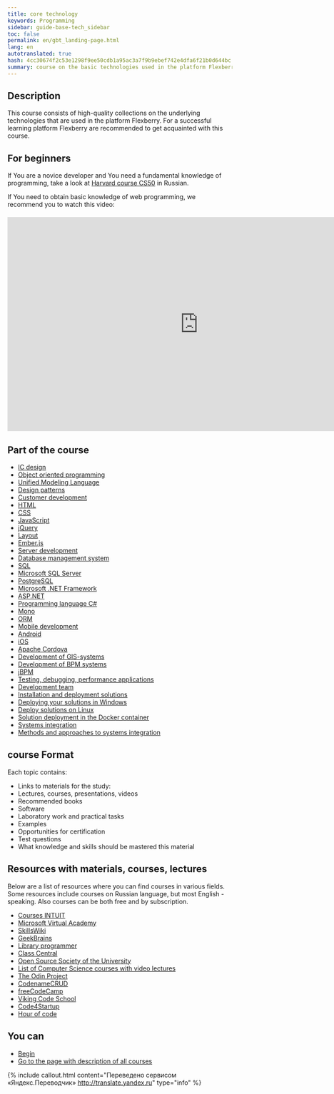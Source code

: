 ```yaml
--- 
title: core technology 
keywords: Programming 
sidebar: guide-base-tech_sidebar 
toc: false 
permalink: en/gbt_landing-page.html 
lang: en 
autotranslated: true 
hash: 4cc30674f2c53e1298f9ee50cdb1a95ac3a7f9b9ebef742e4dfa6f21b0d644bc 
summary: course on the basic technologies used in the platform Flexberry. 
--- 
```


## Description 
This course consists of high-quality collections on the underlying technologies that are used in the platform Flexberry. For a successful learning platform Flexberry are recommended to get acquainted with this course. 

## For beginners 

If You are a novice developer and You need a fundamental knowledge of programming, take a look at [Harvard course CS50](https://www.youtube.com/playlist?list=PLawfWYMUziZqyUL5QDLVbe3j5BKWj42E5) in Russian. 

If You need to obtain basic knowledge of web programming, we recommend you to watch this video: 

<div class="thumb-wrap" style="margin-top: 20px; margin-bottom: 20px"> 
<iframe width="854" height="480" src="https://www.youtube.com/embed/FKmRoNDQsMw" frameborder="0" allowfullscreen></iframe> 
</div> 

## Part of the course 

* [IC design](gbt_information-system-design.html) 
* [Object oriented programming](gbt_ood.html) 
* [Unified Modeling Language](gbt_uml.html) 
* [Design patterns](gbt_design-patterns.html) 
* [Customer development](gbt_frontend.html) 
* [HTML](gbt_html.html) 
* [CSS](gbt_css.html) 
* [JavaScript](gbt_javascript.html) 
* [jQuery](gbt_jquery.html) 
* [Layout](gbt_layout.html) 
* [Ember.js](gbt_emberjs.html) 
* [Server development](gbt_backend.html) 
* [Database management system](gbt_dbms.html) 
* [SQL](gbt_sql.html) 
* [Microsoft SQL Server](gbt_mssql.html) 
* [PostgreSQL](gbt_postgresql.html) 
* [Microsoft .NET Framework](gbt_dotnet.html) 
* [ASP.NET](gbt_aspnet.html) 
* [Programming language C#](gbt_csharp.html) 
* [Mono](gbt_mono.html) 
* [ORM](gbt_orm.html) 
* [Mobile development](gbt_mobile.html) 
* [Android](gbt_android.html) 
* [iOS](gbt_ios.html) 
* [Apache Cordova](gbt_cordova.html) 
* [Development of GIS-systems](gbt_gis.html) 
* [Development of BPM systems](gbt_bpm.html) 
* [jBPM](gbt_jbpm.html) 
* [Testing, debugging, performance applications](gbt_testing.html) 
* [Development team](gbt_team-management.html) 
* [Installation and deployment solutions](gbt_deployment.html) 
* [Deploying your solutions in Windows](gbt_deployment_windows.html) 
* [Deploy solutions on Linux](gbt_deployment_linux.html) 
* [Solution deployment in the Docker container](gbt_deployment_docker.html) 
* [Systems integration](gbt_integration.html) 
* [Methods and approaches to systems integration](gbt_integration-methods.html) 

## course Format 

Each topic contains: 

* Links to materials for the study: 
* Lectures, courses, presentations, videos 
* Recommended books 
* Software 
* Laboratory work and practical tasks 
* Examples 
* Opportunities for certification 
* Test questions 
* What knowledge and skills should be mastered this material 

## Resources with materials, courses, lectures 

Below are a list of resources where you can find courses in various fields. Some resources include courses on Russian language, but most English - speaking. Also courses can be both free and by subscription. 

* [Courses INTUIT](http://www.intuit.ru/studies/courses?page=1) 
* [Microsoft Virtual Academy](https://mva.microsoft.com) 
* [SkillsWiki](http://skillswiki.net/) 
* [GeekBrains](https://geekbrains.ru/) 
* [Library programmer](https://vk.com/proglib) 
* [Class Central](https://www.class-central.com/) 
* [Open Source Society of the University](https://github.com/open-source-society/computer-science) 
* [List of Computer Science courses with video lectures](https://github.com/Developer-Y/cs-video-courses) 
* [The Odin Project](http://www.theodinproject.com/) 
* [CodenameCRUD](http://codenamecrud.ru/) 
* [freeCodeCamp](https://www.freecodecamp.com/) 
* [Viking Code School](https://www.vikingcodeschool.com/) 
* [Code4Startup](https://code4startup.com/) 
* [Hour of code](https://code.org/) 

## You can 

* [Begin](gbt_information-system-design.html) 
* [Go to the page with description of all courses](/EN/) 

{% include callout.html content="Переведено сервисом «Яндекс.Переводчик» <http://translate.yandex.ru>" type="info" %}
